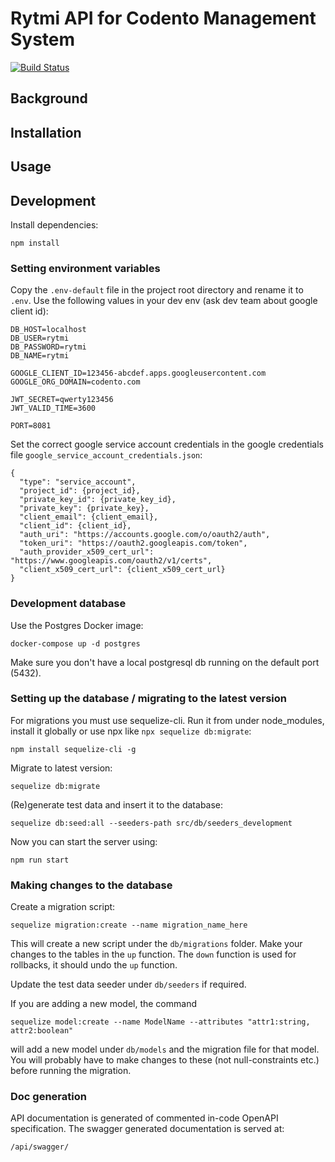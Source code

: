 # Rytmi API for Codento Management System

[![Build Status](https://travis-ci.org/codento/rytmi-api.svg?branch=master)](https://travis-ci.org/codento/rytmi-api)

## Background

## Installation

## Usage

## Development

Install dependencies:

```
npm install
```

### Setting environment variables

Copy the `.env-default` file in the project root directory and rename it to `.env`. Use the following values in your dev env (ask dev team about google client id):

```
DB_HOST=localhost
DB_USER=rytmi
DB_PASSWORD=rytmi
DB_NAME=rytmi

GOOGLE_CLIENT_ID=123456-abcdef.apps.googleusercontent.com
GOOGLE_ORG_DOMAIN=codento.com

JWT_SECRET=qwerty123456
JWT_VALID_TIME=3600

PORT=8081
```
Set the correct google service account credentials in the google credentials file `google_service_account_credentials.json`:
```
{
  "type": "service_account",
  "project_id": {project_id},
  "private_key_id": {private_key_id},
  "private_key": {private_key},
  "client_email": {client_email},
  "client_id": {client_id},
  "auth_uri": "https://accounts.google.com/o/oauth2/auth",
  "token_uri": "https://oauth2.googleapis.com/token",
  "auth_provider_x509_cert_url": "https://www.googleapis.com/oauth2/v1/certs",
  "client_x509_cert_url": {client_x509_cert_url}
}
```
### Development database

Use the Postgres Docker image:

```
docker-compose up -d postgres
```
Make sure you don't have a local postgresql db running on the default port (5432).


### Setting up the database / migrating to the latest version

For migrations you must use sequelize-cli. Run it from under node_modules, install it globally or use npx like `npx sequelize db:migrate`:

```
npm install sequelize-cli -g
```

Migrate to latest version:

```
sequelize db:migrate
```

(Re)generate test data and insert it to the database:

```
sequelize db:seed:all --seeders-path src/db/seeders_development
```

Now you can start the server using:
```
npm run start
```

### Making changes to the database

Create a migration script:

```
sequelize migration:create --name migration_name_here
```

This will create a new script under the `db/migrations` folder. Make your changes to the tables in the `up` function. The `down` function is used for rollbacks, it should undo the `up` function.

Update the test data seeder under `db/seeders` if required.

If you are adding a new model, the command

```
sequelize model:create --name ModelName --attributes "attr1:string, attr2:boolean"
```

will add a new model under `db/models` and the migration file for that model. You will probably have to make changes to these (not null-constraints etc.) before running the migration.

### Doc generation

API documentation is generated of commented in-code OpenAPI specification. The swagger generated documentation is served at:

```
/api/swagger/
```
